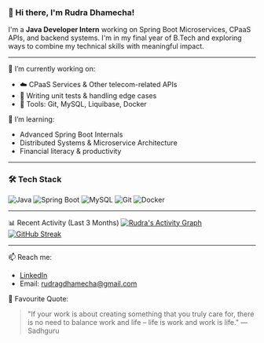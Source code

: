 ### 👋 Hi there, I'm Rudra Dhamecha!

I'm a **Java Developer Intern** working on Spring Boot Microservices, CPaaS APIs, and backend systems. I'm in my final year of B.Tech and exploring ways to combine my technical skills with meaningful impact.

---

🔭 I’m currently working on:
- ☁️ CPaaS Services & Other telecom-related APIs
- 🧪 Writing unit tests & handling edge cases
- 🧰 Tools: Git, MySQL, Liquibase, Docker

🌱 I’m learning:
- Advanced Spring Boot Internals
- Distributed Systems & Microservice Architecture
- Financial literacy & productivity

---

### 🛠️ Tech Stack
![Java](https://img.shields.io/badge/Java-ED8B00?style=flat-square&logo=java&logoColor=white)
![Spring Boot](https://img.shields.io/badge/Spring_Boot-6DB33F?style=flat-square&logo=spring-boot&logoColor=white)
![MySQL](https://img.shields.io/badge/MySQL-005C84?style=flat-square&logo=mysql&logoColor=white)
![Git](https://img.shields.io/badge/Git-F05032?style=flat-square&logo=git&logoColor=white)
![Docker](https://img.shields.io/badge/Docker-2496ED?style=flat-square&logo=docker&logoColor=white)

---

📊 Recent Activity (Last 3 Months)
[![Rudra's Activity Graph](https://github-readme-activity-graph.vercel.app/graph?username=rudra-dhamecha&theme=tokyo-night&custom_title=Rudra's%20Commit%20Graph%20(Last%203%20Months))](https://github.com/rudra-dhamecha)
[![GitHub Streak](https://streak-stats.demolab.com?user=rudra-dhamecha&theme=tokyonight-duo)](https://git.io/streak-stats)

---

📫 Reach me:
- [LinkedIn](https://www.linkedin.com/in/rudra-dhamecha-6988161b6)
- Email: rudragdhamecha@gmail.com

🧠 Favourite Quote:
> "If your work is about creating something that you truly care for, there is no need to balance work and life – life is work and work is life." — Sadhguru
